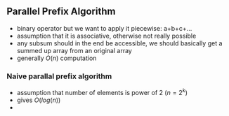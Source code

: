 ## Parallel Prefix Algorithm
 - binary operator but we want to apply it piecewise: a+b+c+...
 - assumption that it is associative, otherwise not really possible
 - any subsum should in the end be accessible, we should basically get a summed up array from an original array
 - generally $O(n)$ computation

### Naive parallal prefix algorithm
 - assumption that number of elements is power of 2 ($n = 2^k$)
 - gives $O(log(n))$
 - 